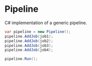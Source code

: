 Pipeline
========

C# implementation of a generic pipeline.


```C#
var pipeline = new Pipeline();
pipeline.AddJob(job1);
pipeline.AddJob(job2);
pipeline.AddJob(job3);
pipeline.AddJob(job4);

pipeline.Run();
```
